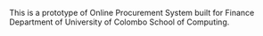 This is a prototype of Online Procurement System built for Finance Department of University of Colombo School of Computing. 
